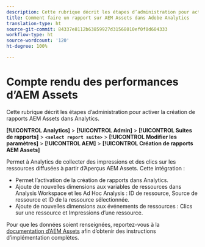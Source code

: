 ```yaml
---
description: Cette rubrique décrit les étapes d’administration pour activer la création de rapports AEM Assets dans Analytics.
title: Comment faire un rapport sur AEM Assets dans Adobe Analytics
translation-type: ht
source-git-commit: 84337e8112b63859927d31568010ef0f0d604333
workflow-type: ht
source-wordcount: '120'
ht-degree: 100%

---
```



# Compte rendu des performances d’AEM Assets

Cette rubrique décrit les étapes d’administration pour activer la création de rapports AEM Assets dans Analytics.

**[!UICONTROL Analytics]** > **[!UICONTROL Admin]** > **[!UICONTROL Suites de rapports]** > **`<select report suite>`** > **[!UICONTROL Modifier les paramètres]** > **[!UICONTROL AEM]** > **[!UICONTROL Création de rapports AEM Assets]**

Permet à Analytics de collecter des impressions et des clics sur les ressources diffusées à partir d’Aperçus AEM Assets. Cette intégration :

* Permet l’activation de la création de rapports dans Analytics.
* Ajoute de nouvelles dimensions aux variables de ressources dans Analysis Workspace et les Ad Hoc Analysis : ID de ressource, Source de ressource et ID de la ressource sélectionnée.
* Ajoute de nouvelles dimensions aux événements de ressources : Clics sur une ressource et Impressions d’une ressource.

Pour que les données soient renseignées, reportez-vous à la [documentation d’AEM Assets](https://helpx.adobe.com/fr/experience-manager/6-2/assets/using/touch-ui-asset-insights.html) afin d’obtenir des instructions d’implémentation complètes.
